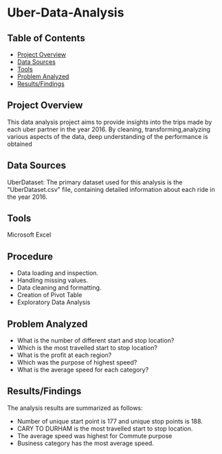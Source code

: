 # Uber-Data-Analysis
## Table of Contents
- [Project Overview](project-overview)
- [Data Sources](data-sources)
- [Tools](tools)
- [Problem Analyzed](problem-analyzed)
- [Results/Findings](results/findings)

## Project Overview
This data analysis project aims to provide insights into the trips made by each uber partner in the year 2016. By cleaning, transforming,analyzing various aspects of the data, deep understanding of the performance is obtained


## Data Sources
UberDataset: The primary dataset used for this analysis is the "UberDataset.csv" file, containing detailed information about each ride in the year 2016.

## Tools
Microsoft Excel
## Procedure
- Data loading and inspection.
- Handling missing values.
- Data cleaning and formatting.
- Creation of Pivot Table
- Exploratory Data Analysis

## Problem Analyzed 
- What is the number of different start and stop location?
- Which is the most travelled start to stop location?
- What is the profit at each region?
- Which was the purpose of highest speed?
- What is the average speed for each category?

## Results/Findings
The analysis results are summarized as follows:

- Number of unique start point is 177 and unique stop points is 188.
- CARY TO DURHAM is the most travelled start to stop location.
- The average speed was highest for Commute purpose
- Business category has the most average speed.
